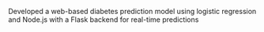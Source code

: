   Developed a web-based diabetes prediction model using logistic regression and Node.js with a Flask backend for real-time predictions
